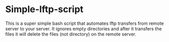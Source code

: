 # Simple-lftp-script

This is a super simple bash script that automates lftp transfers from remote server to your server.  It ignores empty directories and after it transfers the files it will delete the files (not directory) on the remote server.
